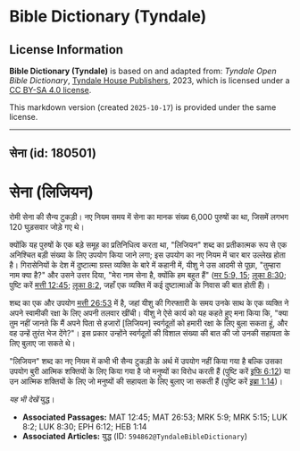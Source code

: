 # Bible Dictionary (Tyndale)

## License Information

**Bible Dictionary (Tyndale)** is based on and adapted from: _Tyndale Open Bible Dictionary_, [Tyndale House Publishers](https://tyndaleopenresources.com/), 2023, which is licensed under a [CC BY-SA 4.0 license](https://creativecommons.org/licenses/by-sa/4.0/legalcode.en).

This markdown version (created `2025-10-17`) is provided under the same license.



--------------------------------

## सेना (id: 180501)

सेना (लिजियन)
=============

रोमी सेना की सैन्य टुकड़ी। नए नियम समय में सेना का मानक संख्य 6,000 पुरुषों का था, जिसमें लगभग 120 घुड़सवार जोड़े गए थे।

क्योंकि यह पुरुषों के एक बड़े समूह का प्रतिनिधित्व करता था, "लिजियन" शब्द का प्रतीकात्मक रूप से एक अनिश्चित बड़ी संख्या के लिए उपयोग किया जाने लगा; इस उपयोग का नए नियम में चार बार उल्लेख होता है। गिरासेनियों के देश में दुष्टात्मा ग्रस्त व्यक्ति के बारे में कहानी में, यीशु ने उस आदमी से पूछा, "तुम्हारा नाम क्या है?" और उसने उत्तर दिया, "मेरा नाम सेना है, क्योंकि हम बहुत हैं" ([मर 5:9, 15](https://ref.ly/Mark5:9); [लूका 8:30](https://ref.ly/Luke8:30); पुष्टि करें [मत्ती 12:45](https://ref.ly/Matt12:45); [लूका 8:2](https://ref.ly/Luke8:2), जहाँ एक व्यक्ति में कई दुष्टात्माओं के निवास की बात होती हैं)।

शब्द का एक और उपयोग [मत्ती 26:53](https://ref.ly/Matt26:53) में है, जहां यीशु की गिरफ्तारी के समय उनके साथ के एक व्यक्ति ने अपने स्वामीकी रक्षा के लिए अपनी तलवार खींची। यीशु ने ऐसे कार्य को यह कहते हुए मना किया कि, "क्या तुम नहीं जानते कि मैं अपने पिता से हजारों \[लिजियन] स्वर्गदूतों को हमारी रक्षा के लिए बुला सकता हूं, और वह उन्हें तुरंत भेज देंगे?"। इस प्रकार उन्होंने स्वर्गदूतों की विशाल संख्या की बात की जो उनकी सहायता के लिए बुलाए जा सकते थे।

"लिजियन" शब्द का नए नियम में कभी भी सैन्य टुकड़ी के अर्थ में उपयोग नहीं किया गया है बल्कि उसका उपयोग बुरी आत्मिक शक्तियों के लिए किया गया है जो मनुष्यों का विरोध करती हैं (पुष्टि करें [इफि 6:12](https://ref.ly/Eph6:12)) या उन आत्मिक शक्तियों के लिए जो मनुष्यों की सहायता के लिए बुलाए जा सकती हैं (पुष्टि करें [इब्रा 1:14](https://ref.ly/Heb1:14))।

*यह भी देखें* युद्ध।

* **Associated Passages:** MAT 12:45; MAT 26:53; MRK 5:9; MRK 5:15; LUK 8:2; LUK 8:30; EPH 6:12; HEB 1:14
* **Associated Articles:** युद्ध (ID: `594862@TyndaleBibleDictionary`)

